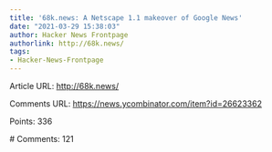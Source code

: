 ```yaml
---
title: '68k.news: A Netscape 1.1 makeover of Google News'
date: "2021-03-29 15:38:03"
author: Hacker News Frontpage
authorlink: http://68k.news/
tags:
- Hacker-News-Frontpage
---
```


<p>Article URL: <a href="http://68k.news/">http://68k.news/</a></p>
<p>Comments URL: <a href="https://news.ycombinator.com/item?id=26623362">https://news.ycombinator.com/item?id=26623362</a></p>
<p>Points: 336</p>
<p># Comments: 121</p>
